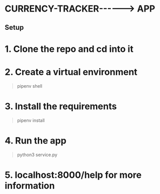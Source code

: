# CURRENCY-TRACKER------> APP


## Setup

# 1. Clone the repo and cd into it
# 2. Create a virtual environment
> pipenv shell
# 3. Install the requirements
> pipenv install 
# 4. Run the app
> python3 service.py

# 5. localhost:8000/help for more information